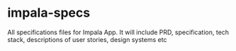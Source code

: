 # impala-specs
All specifications files for Impala App. It will include PRD, specification, tech stack, descriptions of user stories, design systems etc

